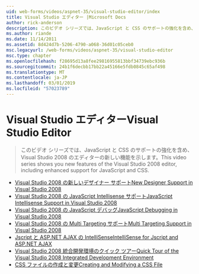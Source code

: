 ```yaml
---
uid: web-forms/videos/aspnet-35/visual-studio-editor/index
title: Visual Studio エディター |Microsoft Docs
author: rick-anderson
description: このビデオ シリーズでは、JavaScript と CSS のサポートの強化を含め、Visual Studio 2008 のエディターの新しい機能を示します。
ms.author: riande
ms.date: 11/14/2011
ms.assetid: 8d424d7b-5206-4790-a068-36d01c05ceb0
msc.legacyurl: /web-forms/videos/aspnet-35/visual-studio-editor
msc.type: chapter
ms.openlocfilehash: f28695d13a8fee29816955813bbf34739ebc936b
ms.sourcegitcommit: 24b1f6decbb17bb22a45166e5fdb0845c65af498
ms.translationtype: MT
ms.contentlocale: ja-JP
ms.lasthandoff: 03/01/2019
ms.locfileid: "57023789"
---
```

<a name="visual-studio-editor"></a><span data-ttu-id="92d24-103">Visual Studio エディター</span><span class="sxs-lookup"><span data-stu-id="92d24-103">Visual Studio Editor</span></span>
====================
> <span data-ttu-id="92d24-104">このビデオ シリーズでは、JavaScript と CSS のサポートの強化を含め、Visual Studio 2008 のエディターの新しい機能を示します。</span><span class="sxs-lookup"><span data-stu-id="92d24-104">This video series shows you new features of the Visual Studio 2008 editor, including enhanced support for JavaScript and CSS.</span></span>


- [<span data-ttu-id="92d24-105">Visual Studio 2008 の新しいデザイナー サポート</span><span class="sxs-lookup"><span data-stu-id="92d24-105">New Designer Support in Visual Studio 2008</span></span>](new-designer-support-in-visual-studio-2008.md)
- [<span data-ttu-id="92d24-106">Visual Studio 2008 の JavaScript Intellisense サポート</span><span class="sxs-lookup"><span data-stu-id="92d24-106">JavaScript Intellisense Support in Visual Studio 2008</span></span>](javascript-intellisense-support-in-visual-studio-2008.md)
- [<span data-ttu-id="92d24-107">Visual Studio 2008 の JavaScript デバッグ</span><span class="sxs-lookup"><span data-stu-id="92d24-107">JavaScript Debugging in Visual Studio 2008</span></span>](javascript-debugging-in-visual-studio-2008.md)
- [<span data-ttu-id="92d24-108">Visual Studio 2008 の Multi Targeting サポート</span><span class="sxs-lookup"><span data-stu-id="92d24-108">Multi Targeting Support in Visual Studio 2008</span></span>](multi-targeting-support-in-visual-studio-2008.md)
- [<span data-ttu-id="92d24-109">Jscript と ASP.NET AJAX の IntelliSense</span><span class="sxs-lookup"><span data-stu-id="92d24-109">IntelliSense for Jscript and ASP.NET AJAX</span></span>](intellisense-for-jscript-and-aspnet-ajax.md)
- [<span data-ttu-id="92d24-110">Visual Studio 2008 統合開発環境のクイック ツアー</span><span class="sxs-lookup"><span data-stu-id="92d24-110">Quick Tour of the Visual Studio 2008 Integrated Development Environment</span></span>](quick-tour-of-the-visual-studio-2008-integrated-development-environment.md)
- [<span data-ttu-id="92d24-111">CSS ファイルの作成と変更</span><span class="sxs-lookup"><span data-stu-id="92d24-111">Creating and Modifying a CSS File</span></span>](creating-and-modifying-a-css-file.md)
